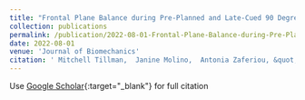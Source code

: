 ```yaml
---
title: "Frontal Plane Balance during Pre-Planned and Late-Cued 90 Degree Turns While Walking"
collection: publications
permalink: /publication/2022-08-01-Frontal-Plane-Balance-during-Pre-Planned-and-Late-Cued-90-Degree-Turns-While-Walking
date: 2022-08-01
venue: 'Journal of Biomechanics'
citation: ' Mitchell Tillman,  Janine Molino,  Antonia Zaferiou, &quot;Frontal Plane Balance during Pre-Planned and Late-Cued 90 Degree Turns While Walking.&quot; Journal of Biomechanics, 2022.'
---
```

Use [Google Scholar](https://scholar.google.com/scholar?q=Frontal+Plane+Balance+during+Pre+Planned+and+Late+Cued+90+Degree+Turns+While+Walking){:target="_blank"} for full citation